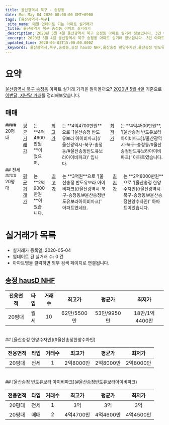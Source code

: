 ```yaml
---
title: 울산광역시 북구 - 송정동
date: Mon May 04 2020 00:00:00 GMT+0900
tags: [울산광역시-북구]
_site_name: 매일 업데이트 되는 아파트 실거래가
_title: 울산광역시 북구 송정동 아파트 실거래가
_description: 2020년 5월 4일 울산광역시 북구 송정동 아파트 실거래 정보입니다. 3건 아파트 정보가 있습니다.
_excerpt: 2020년 5월 4일 울산광역시 북구 송정동 아파트 실거래 정보입니다. 3건 아파트 정보가 있습니다.
_updated_time: 2020-05-03T15:00:00.000Z
_keywords: 울산광역시,북구,송정동,송정 hausD NHF,울산송정 한양수자인,울산송정 반도유보라 아이비파크
---
```





# 요약
<ins>울산광역시 북구 송정동</ins> 아파트 실거래 가격을 알아볼까요? <ins>2020년 5월 4일</ins> 기준으로 <ins>이번달, 지난달 거래</ins>를 정리해보았습니다.

## 매매
<div class="container">
<div class="twelve columns" markdown="1">
#### 20평대
<ins>평균 거래가</ins>는 **4억4600만원**이었으며, <ins>최고가</ins>는 **4억4700만원**으로 '[울산송정 반도유보라 아이비파크](/울산광역시-북구-송정동/#울산송정반도유보라아이비파크)' 입니다. <ins>최저가</ins>는 **4억4500만원**, '[울산송정 반도유보라 아이비파크](/울산광역시-북구-송정동/#울산송정반도유보라아이비파크)' 아파트였습니다.
</div>
</div>
## 전세
<div class="container">
<div class="twelve columns" markdown="1">
#### 20평대
<ins>평균 거래가</ins>는 **2억9000만원**이었습니다. <ins>최고가</ins>는 **3억원**으로 '[울산송정 반도유보라 아이비파크](/울산광역시-북구-송정동/#울산송정반도유보라아이비파크)' 아파트였네요. <ins>최저가</ins>는 **2억8000만원**으로 '[울산송정 한양수자인](/울산광역시-북구-송정동/#울산송정한양수자인)' 아파트이었습니다.
</div>
</div>



# 실거래가 목록
- 실거래가 등록일: 2020-05-04
- 업데이트 된 실거래 수: 0 건
- 아파트명을 클릭하면 외부 검색 페이지로 연결됩니다.

## [송정 hausD NHF](#송정hausDNHF)

|전용면적|타입|거래수|최고가|평균가|최저가|
|:---:|:---:|:---:|:---:|:---:|:---:|
|20평대|<span class="deal-type-3">월세</span>|10|62만/5500만|53만/9950만|18만/1억4400만|

<br/>
## [울산송정 한양수자인](#울산송정한양수자인)

|전용면적|타입|거래수|최고가|평균가|최저가|
|:---:|:---:|:---:|:---:|:---:|:---:|
|20평대|<span class="deal-type-2">전세</span>|1|2억8000만|2억8000만|2억8000만|

<br/>
## [울산송정 반도유보라 아이비파크](#울산송정반도유보라아이비파크)

|전용면적|타입|거래수|최고가|평균가|최저가|
|:---:|:---:|:---:|:---:|:---:|:---:|
|20평대|<span class="deal-type-2">전세</span>|1|3억|3억|3억|
|20평대|<span class="deal-type-1">매매</span>|2|4억4700만|4억4600만|4억4500만|

<br/>



